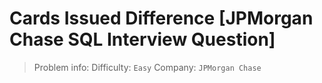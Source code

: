 # Cards Issued Difference [JPMorgan Chase SQL Interview Question]

> Problem info:
> Difficulty: `Easy`
> Company: `JPMorgan Chase`

